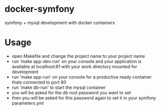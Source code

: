 docker-symfony
==============

symfony + mysql development with docker containers

# Usage
- open Makefile and change the project name to your project name 
- run 'make app-dev-run' on your console and your application is available at localhost:81 with your work directory mounted for development
- run 'make app-run' on your console for a productive ready container thats connected to port 80
- run 'make db-run' to start the mysql container
- you will be asked for the db root password you want to set
- then you will be asked for this password again to set it in your symfony parameters.yml
